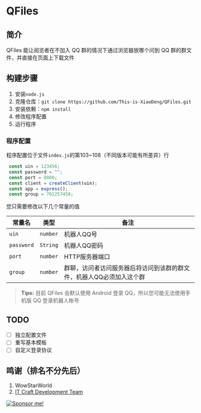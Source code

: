 # QFiles

## 简介

QFiles 能让阅览者在不加入 QQ 群的情况下通过浏览器放哪个问到 QQ 群的群文件，并直接在页面上下载文件

## 构建步骤

1. 安装`node.js`
2. 克隆仓库：`git clone https://github.com/This-is-XiaoDeng/QFiles.git`
3. 安装依赖：`npm install`
4. 修改程序配置
5. 运行程序

### 程序配置

程序配置位于文件`index.js`的第103~108（不同版本可能有所差异）行

```javascript
 const uin = 123456;
 const password = "";
 const port = 8080;
 const client = createClient(uin);
 const app = express();
 const group = 701257458;
```

您只需要修改以下几个常量的值

| 常量名     | 类型        | 备注               |
|-----------|------------|-------------------|
| `uin`   	| `number`   | 机器人QQ号          |
| `password`| `String`   | 机器人QQ密码        |
| `port`    | `number`   | HTTP服务器端口      |
| `group`   | `number`   | 群聊，访问者访问服务器后将访问到该群的群文件，机器人QQ必须加入这个群 |

> __Tips:__ 目前 QFiles 会默认使用 Android 登录 QQ，所以您可能无法使用手机版 QQ 登录机器人帐号

## TODO

- [ ] 独立配置文件
- [ ] 重写基本模板
- [ ] 自定义登录协议

## 鸣谢（排名不分先后）

1. WowStarWorld
2. [IT Craft Development Team](https://itcdt.top)

<a href="https://pay.thisisxd.top/"><img src="https://img.shields.io/badge/Sponsor%20me!-green?logo=wechat&amp;logoColor=white&amp;style=flat" alt="Sponsor me!"></a>
